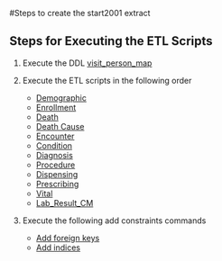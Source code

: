 #Steps to create the start2001 extract 


## Steps for Executing the ETL Scripts 
1. Execute the DDL [visit_person_map](create_patient_visit_start2001.sql)
2. Execute the ETL scripts in the following order 
    - [Demographic](./ETL%20Scripts/Demographic_ETL.sql)
    - [Enrollment](./ETL%20Scripts/Enrollment_ETL.sql)
    - [Death](./ETL%20Scripts/Death_ETL.sql)
    - [Death Cause](./ETL%20Scripts/Death_Cause_ETL.sql)
    - [Encounter](./ETL%20Scripts/Encounter_ETL.sql)
    - [Condition](./ETL%20Scripts/Condition_ETL.sql)
    - [Diagnosis](./ETL%20Scripts/Diagnosis_ETL.sql)
    - [Procedure](./ETL%20Scripts/Procedure_ETL.sql)
    - [Dispensing](./ETL%20Scripts/Dispensing_ETL.sql)
    - [Prescribing](./ETL%20Scripts/Prescribing_ETL.sql)
    - [Vital](./ETL%20Scripts/Vital_ETL.sql)
    - [Lab\_Result\_CM](./ETL%20Scripts/Lab_Result_CM_ETL.sql)
3. Execute the following add constraints commands

	- [Add foreign keys](FK_statements.sql)
	- [Add indices](index_statements.sql)

